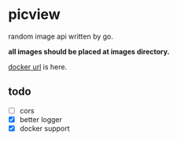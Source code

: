 # picview

random image api written by go.

**all images should be placed at images directory.**

[docker url](https://hub.docker.com/r/yuzhibo535/picview) is here. 

## todo
- [ ] cors
- [x] better logger
- [x] docker support 